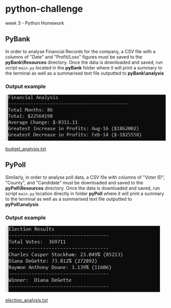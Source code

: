 # python-challenge
week 3 - Python Homework
## PyBank
In order to analyse Financial Records for the company, a CSV file with a columns of "Date" and "Profit/Loss" figures must be saved to the **pyBank\Resources** directory. 
Once the data is downloaded and saved, run script `main.py` located in the **pyBank** folder where it will print a summary to the terminal as well as a summarised text file outputted to **pyBank\analysis**

### Output example
![alt=""](images/financial_analysis.png)

[budget_analysis.txt](https://github.com/hiu-lai/python-challenge/blob/9c1982f6f30f5af1cacb5d75d3cdfba1052746a6/pybank/analysis/budget_analysis.txt)


## PyPoll
Similarly, in order to analyse poll data, a CSV file with columns of "Voter ID", "County", and "Candidate" must be downloaded and saved to the **pyPoll\Resources** directory.
Once the data is downloaded and saved, run script `main.py` location directly in folder **pyPoll** where it will print a summary to the terminal as well as a summarised text file outputted to **pyPoll\analysis** 

### Output example
![alt=""](images/election_results.png)

[election_analysis.txt](https://github.com/hiu-lai/python-challenge/blob/6fe3116d4a0d29c62ffe7b0cdd07150c50777a93/pybank/analysis/budget_analysis.txt)
